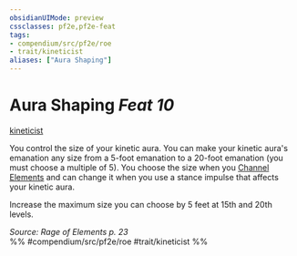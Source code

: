 ```yaml
---
obsidianUIMode: preview
cssclasses: pf2e,pf2e-feat
tags:
- compendium/src/pf2e/roe
- trait/kineticist
aliases: ["Aura Shaping"]
---
```

# Aura Shaping  *Feat 10*  
[kineticist](rules/traits/kineticist-roe.md "Kineticist Class Trait")  


You control the size of your kinetic aura. You can make your kinetic aura's emanation any size from a 5-foot emanation to a 20-foot emanation (you must choose a multiple of 5). You choose the size when you [Channel Elements](rules/actions/channel-elements-roe.md) and can change it when you use a stance impulse that affects your kinetic aura.

Increase the maximum size you can choose by 5 feet at 15th and 20th levels.

*Source: Rage of Elements p. 23*  
%% #compendium/src/pf2e/roe #trait/kineticist %%